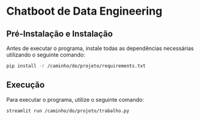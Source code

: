 # Chatboot de Data Engineering

## **Pré-Instalação e Instalação**

Antes de executar o programa, instale todas as dependências necessárias utilizando o seguinte comando:

```bash
pip install -r /caminho/do/projeto/requirements.txt
```

## **Execução**

Para executar o programa, utilize o seguinte comando:

```bash
streamlit run /caminho/do/projeto/trabalho.py
```
